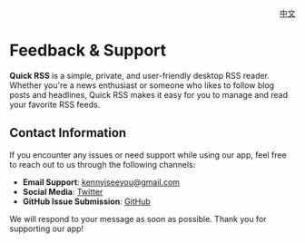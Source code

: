 <p align="right">
  <a href="./feedback.zh.md">中文</a>
</p>
<!--rehype:style=float: right; bottom: -36px; position: relative;-->


Feedback & Support
===

**Quick RSS** is a simple, private, and user-friendly desktop RSS reader. Whether you're a news enthusiast or someone who likes to follow blog posts and headlines, Quick RSS makes it easy for you to manage and read your favorite RSS feeds.

## Contact Information

If you encounter any issues or need support while using our app, feel free to reach out to us through the following channels:

- **Email Support**: [kennyiseeyou@gmail.com](mailto:kennyiseeyou@gmail.com)
- **Social Media**: [Twitter](https://twitter.com/jaywcjlove)
- **GitHub Issue Submission**: [GitHub](https://github.com/jaywcjlove/quick-rss/issues/new/choose)

We will respond to your message as soon as possible. Thank you for supporting our app!